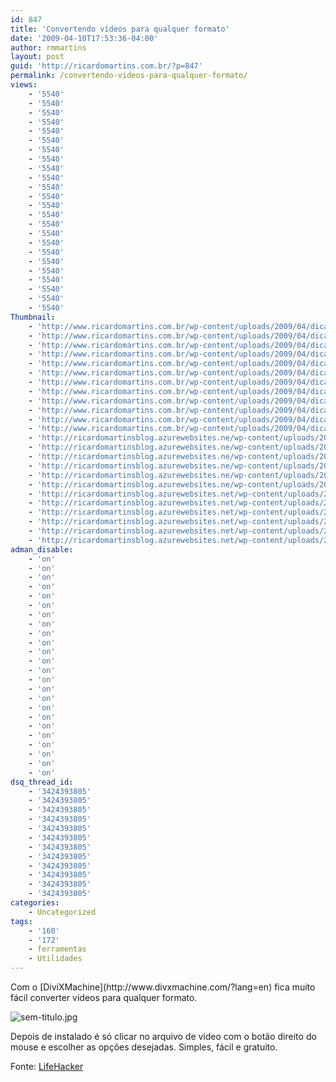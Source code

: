 ```yaml
---
id: 847
title: 'Convertendo vídeos para qualquer formato'
date: '2009-04-10T17:53:36-04:00'
author: rmmartins
layout: post
guid: 'http://ricardomartins.com.br/?p=847'
permalink: /convertendo-videos-para-qualquer-formato/
views:
    - '5540'
    - '5540'
    - '5540'
    - '5540'
    - '5540'
    - '5540'
    - '5540'
    - '5540'
    - '5540'
    - '5540'
    - '5540'
    - '5540'
    - '5540'
    - '5540'
    - '5540'
    - '5540'
    - '5540'
    - '5540'
    - '5540'
    - '5540'
    - '5540'
    - '5540'
    - '5540'
    - '5540'
Thumbnail:
    - 'http://www.ricardomartins.com.br/wp-content/uploads/2009/04/dica.jpg'
    - 'http://www.ricardomartins.com.br/wp-content/uploads/2009/04/dica.jpg'
    - 'http://www.ricardomartins.com.br/wp-content/uploads/2009/04/dica.jpg'
    - 'http://www.ricardomartins.com.br/wp-content/uploads/2009/04/dica.jpg'
    - 'http://www.ricardomartins.com.br/wp-content/uploads/2009/04/dica.jpg'
    - 'http://www.ricardomartins.com.br/wp-content/uploads/2009/04/dica.jpg'
    - 'http://www.ricardomartins.com.br/wp-content/uploads/2009/04/dica.jpg'
    - 'http://www.ricardomartins.com.br/wp-content/uploads/2009/04/dica.jpg'
    - 'http://www.ricardomartins.com.br/wp-content/uploads/2009/04/dica.jpg'
    - 'http://www.ricardomartins.com.br/wp-content/uploads/2009/04/dica.jpg'
    - 'http://www.ricardomartins.com.br/wp-content/uploads/2009/04/dica.jpg'
    - 'http://www.ricardomartins.com.br/wp-content/uploads/2009/04/dica.jpg'
    - 'http://ricardomartinsblog.azurewebsites.ne/wp-content/uploads/2009/04/dica.jpg'
    - 'http://ricardomartinsblog.azurewebsites.ne/wp-content/uploads/2009/04/dica.jpg'
    - 'http://ricardomartinsblog.azurewebsites.ne/wp-content/uploads/2009/04/dica.jpg'
    - 'http://ricardomartinsblog.azurewebsites.ne/wp-content/uploads/2009/04/dica.jpg'
    - 'http://ricardomartinsblog.azurewebsites.ne/wp-content/uploads/2009/04/dica.jpg'
    - 'http://ricardomartinsblog.azurewebsites.ne/wp-content/uploads/2009/04/dica.jpg'
    - 'http://ricardomartinsblog.azurewebsites.net/wp-content/uploads/2009/04/dica.jpg'
    - 'http://ricardomartinsblog.azurewebsites.net/wp-content/uploads/2009/04/dica.jpg'
    - 'http://ricardomartinsblog.azurewebsites.net/wp-content/uploads/2009/04/dica.jpg'
    - 'http://ricardomartinsblog.azurewebsites.net/wp-content/uploads/2009/04/dica.jpg'
    - 'http://ricardomartinsblog.azurewebsites.net/wp-content/uploads/2009/04/dica.jpg'
    - 'http://ricardomartinsblog.azurewebsites.net/wp-content/uploads/2009/04/dica.jpg'
adman_disable:
    - 'on'
    - 'on'
    - 'on'
    - 'on'
    - 'on'
    - 'on'
    - 'on'
    - 'on'
    - 'on'
    - 'on'
    - 'on'
    - 'on'
    - 'on'
    - 'on'
    - 'on'
    - 'on'
    - 'on'
    - 'on'
    - 'on'
    - 'on'
    - 'on'
    - 'on'
    - 'on'
    - 'on'
dsq_thread_id:
    - '3424393805'
    - '3424393805'
    - '3424393805'
    - '3424393805'
    - '3424393805'
    - '3424393805'
    - '3424393805'
    - '3424393805'
    - '3424393805'
    - '3424393805'
    - '3424393805'
    - '3424393805'
categories:
    - Uncategorized
tags:
    - '160'
    - '172'
    - ferramentas
    - Utilidades
---
```


<div class="snap_preview">Com o [DiviXMachine](http://www.divxmachine.com/?lang=en) fica muito fácil converter vídeos para qualquer formato.

![sem-titulo.jpg](http://adminonline.files.wordpress.com/2007/07/sem-titulo.jpg)

Depois de instalado é só clicar no arquivo de vídeo com o botão direito do mouse e escolher as opções desejadas. Simples, fácil e gratuito.

Fonte: [LifeHacker](http://lifehacker.com/)

</div>